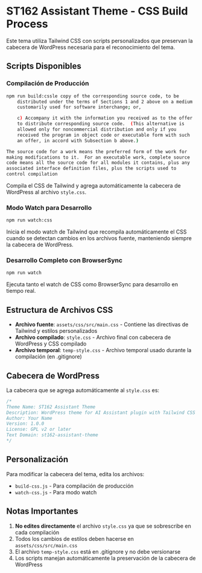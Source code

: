 # ST162 Assistant Theme - CSS Build Process

Este tema utiliza Tailwind CSS con scripts personalizados que preservan la cabecera de WordPress necesaria para el reconocimiento del tema.

## Scripts Disponibles

### Compilación de Producción
```bash
npm run build:cssle copy of the corresponding source code, to be
    distributed under the terms of Sections 1 and 2 above on a medium
    customarily used for software interchange; or,

    c) Accompany it with the information you received as to the offer
    to distribute corresponding source code.  (This alternative is
    allowed only for noncommercial distribution and only if you
    received the program in object code or executable form with such
    an offer, in accord with Subsection b above.)

The source code for a work means the preferred form of the work for
making modifications to it.  For an executable work, complete source
code means all the source code for all modules it contains, plus any
associated interface definition files, plus the scripts used to
control compilation
```
Compila el CSS de Tailwind y agrega automáticamente la cabecera de WordPress al archivo `style.css`.

### Modo Watch para Desarrollo
```bash
npm run watch:css
```
Inicia el modo watch de Tailwind que recompila automáticamente el CSS cuando se detectan cambios en los archivos fuente, manteniendo siempre la cabecera de WordPress.

### Desarrollo Completo con BrowserSync
```bash
npm run watch
```
Ejecuta tanto el watch de CSS como BrowserSync para desarrollo en tiempo real.

## Estructura de Archivos CSS

- **Archivo fuente**: `assets/css/src/main.css` - Contiene las directivas de Tailwind y estilos personalizados
- **Archivo compilado**: `style.css` - Archivo final con cabecera de WordPress y CSS compilado
- **Archivo temporal**: `temp-style.css` - Archivo temporal usado durante la compilación (en .gitignore)

## Cabecera de WordPress

La cabecera que se agrega automáticamente al `style.css` es:

```css
/*
Theme Name: ST162 Assistant Theme
Description: WordPress theme for AI Assistant plugin with Tailwind CSS styling
Author: Your Name
Version: 1.0.0
License: GPL v2 or later
Text Domain: st162-assistant-theme
*/
```

## Personalización

Para modificar la cabecera del tema, edita los archivos:
- `build-css.js` - Para compilación de producción
- `watch-css.js` - Para modo watch

## Notas Importantes

1. **No edites directamente** el archivo `style.css` ya que se sobrescribe en cada compilación
2. Todos los cambios de estilos deben hacerse en `assets/css/src/main.css`
3. El archivo `temp-style.css` está en .gitignore y no debe versionarse
4. Los scripts manejan automáticamente la preservación de la cabecera de WordPress

